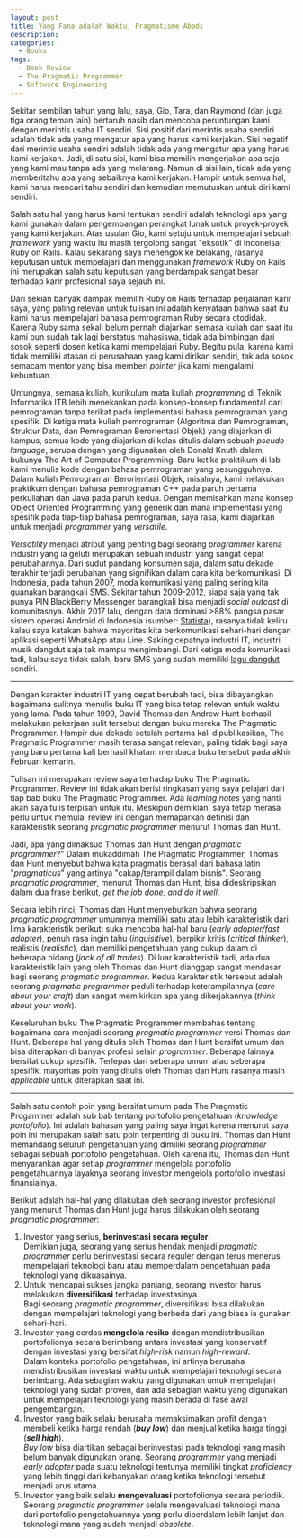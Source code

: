```yaml
---
layout: post
title: Yang Fana adalah Waktu, Pragmatisme Abadi
description: 
categories:
  - Books
tags:
  - Book Review
  - The Pragmatic Programmer
  - Software Engineering
---
```


Sekitar sembilan tahun yang lalu, saya, Gio, Tara, dan Raymond (dan juga tiga orang teman lain) bertaruh nasib dan mencoba peruntungan kami dengan merintis usaha IT sendiri. Sisi positif dari merintis usaha sendiri adalah tidak ada yang mengatur apa yang harus kami kerjakan. Sisi negatif dari merintis usaha sendiri adalah tidak ada yang mengatur apa yang harus kami kerjakan. Jadi, di satu sisi, kami bisa memilih mengerjakan apa saja yang kami mau tanpa ada yang melarang. Namun di sisi lain, tidak ada yang memberitahu apa yang sebaiknya kami kerjakan. Hampir untuk semua hal, kami harus mencari tahu sendiri dan kemudian memutuskan untuk diri kami sendiri.

Salah satu hal yang harus kami tentukan sendiri adalah teknologi apa yang kami gunakan dalam pengembangan perangkat lunak untuk proyek-proyek yang kami kerjakan. Atas usulan Gio, kami setuju untuk mempelajari sebuah *framework* yang waktu itu masih tergolong sangat "eksotik" di Indoneisa: Ruby on Rails. Kalau sekarang saya menengok ke belakang, rasanya keputusan untuk mempelajari dan menggunakan *framework* Ruby on Rails ini merupakan salah satu keputusan yang berdampak sangat besar terhadap karir profesional saya sejauh ini.

Dari sekian banyak dampak memilih Ruby on Rails terhadap perjalanan karir saya, yang paling relevan untuk tulisan ini adalah kenyataan bahwa saat itu kami harus mempelajari bahasa pemrograman Ruby secara otodidak. Karena Ruby sama sekali belum pernah diajarkan semasa kuliah dan saat itu kami pun sudah tak lagi berstatus mahasiswa, tidak ada bimbingan dari sosok seperti dosen ketika kami mempelajari Ruby. Begitu pula, karena kami tidak memiliki atasan di perusahaan yang kami dirikan sendiri, tak ada sosok semacam mentor yang bisa memberi *pointer* jika kami mengalami kebuntuan.

Untungnya, semasa kuliah, kurikulum mata kuliah *programming* di Teknik Informatika ITB lebih menekankan pada konsep-konsep fundamental dari pemrograman tanpa terikat pada implementasi bahasa pemrograman yang spesifik. Di ketiga mata kuliah pemrograman (Algoritma dan Pemrograman, Struktur Data, dan Pemrograman Berorientasi Objek) yang diajarkan di kampus, semua kode yang diajarkan di kelas ditulis dalam sebuah *pseudo-language*, serupa dengan yang digunakan oleh Donald Knuth dalam bukunya The Art of Computer Programming. Baru ketika praktikum di lab kami menulis kode dengan bahasa pemrograman yang sesungguhnya. Dalam kuliah Pemrograman Berorientasi Objek, misalnya, kami melakukan praktikum dengan bahasa pemrograman C++ pada paruh pertama perkuliahan dan Java pada paruh kedua. Dengan memisahkan mana konsep Object Oriented Programming yang generik dan mana implementasi yang spesifik pada tiap-tiap bahasa pemrograman, saya rasa, kami diajarkan untuk menjadi *programmer* yang *versatile*.

*Versatility* menjadi atribut yang penting bagi seorang *programmer* karena industri yang ia geluti merupakan sebuah industri yang sangat cepat perubahannya. Dari sudut pandang konsumen saja, dalam satu dekade terakhir terjadi perubahan yang signifikan dalam cara kita berkomunikasi. Di Indonesia, pada tahun 2007, moda komunikasi yang paling sering kita guanakan barangkali SMS. Sekitar tahun 2009-2012, siapa saja yang tak punya PIN BlackBerry Messenger barangkali bisa menjadi *social outcast* di komunitasnya. Akhir 2017 lalu, dengan data dominasi >88% pangsa pasar sistem operasi Android di Indonesia (sumber: [Statista](https://www.statista.com/statistics/262205/market-share-held-by-mobile-operating-systems-in-indonesia/)), rasanya tidak keliru kalau saya katakan bahwa mayoritas kita berkomunikasi sehari-hari dengan aplikasi seperti WhatsApp atau Line. Saking cepatnya industri IT, industri musik dangdut saja tak mampu mengimbangi. Dari ketiga moda komunikasi tadi, kalau saya tidak salah, baru SMS yang sudah memiliki [lagu dangdut](https://www.youtube.com/watch?v=-T0WlbB9ayU) sendiri.

***

Dengan karakter industri IT yang cepat berubah tadi, bisa dibayangkan bagaimana sulitnya menulis buku IT yang bisa tetap relevan untuk waktu yang lama. Pada tahun 1999, David Thomas dan Andrew Hunt berhasil melakukan pekerjaan sulit tersebut dengan buku mereka The Pragmatic Programmer. Hampir dua dekade setelah pertama kali dipublikasikan, The Pragmatic Programmer masih terasa sangat relevan, paling tidak bagi saya yang baru pertama kali berhasil khatam membaca buku tersebut pada akhir Februari kemarin.

Tulisan ini merupakan review saya terhadap buku The Pragmatic Programmer. Review ini tidak akan berisi ringkasan yang saya pelajari dari tiap bab buku The Pragmatic Programmer. Ada *learning notes* yang nanti akan saya tulis terpisah untuk itu. Meskipun demikian, saya tetap merasa perlu untuk memulai review ini dengan memaparkan definisi dan karakteristik seorang *pragmatic programmer* menurut Thomas dan Hunt.

Jadi, apa yang dimaksud Thomas dan Hunt dengan *pragmatic programmer*?" Dalam mukaddimah The Pragmatic Programmer, Thomas dan Hunt menyebut bahwa kata pragmatis berasal dari bahasa latin "*pragmaticus*" yang artinya "cakap/terampil dalam bisnis". Seorang *pragmatic programmer*, menurut Thomas dan Hunt, bisa dideskripsikan dalam dua frase berikut, *get the job done, and do it well*.

Secara lebih rinci, Thomas dan Hunt menyebutkan bahwa seorang *pragmatic programmer* umumnya memiliki satu atau lebih karakteristik dari lima karakteristik berikut: suka mencoba hal-hal baru (*early adopter/fast adopter*), penuh rasa ingin tahu (*inquisitive*), berpikir kritis (*critical thinker*), realistis (*realistic*), dan memiliki pengetahuan yang cukup dalam di beberapa bidang (*jack of all trades*). Di luar karakteristik tadi, ada dua karakteristik lain yang oleh Thomas dan Hunt  dianggap sangat mendasar bagi seorang *pragmatic programmer*. Kedua karakteristik tersebut adalah seorang *pragmatic programmer* peduli terhadap keterampilannya (*care about your craft*) dan sangat memikirkan apa yang dikerjakannya (*think about your work*).

Keseluruhan buku The Pragmatic Programmer membahas tentang bagaimana cara menjadi seorang *pragmatic programmer* versi Thomas dan Hunt. Beberapa hal yang ditulis oleh Thomas dan Hunt bersifat umum dan bisa diterapkan di banyak profesi selain *programmer*. Beberapa lainnya bersifat cukup spesifik. Terlepas dari seberapa umum atau seberapa spesifik, mayoritas poin yang ditulis oleh Thomas dan Hunt rasanya masih *applicable* untuk diterapkan saat ini.

***

Salah satu contoh poin yang bersifat umum pada The Pragmatic Progammer adalah sub bab tentang portofolio pengetahuan (*knowledge portofolio*). Ini adalah bahasan yang paling saya ingat karena menurut saya poin ini merupakan salah satu poin terpenting di buku ini. Thomas dan Hunt memandang seluruh pengetahuan yang dimiliki seorang *programmer* sebagai sebuah portofolio pengetahuan. Oleh karena itu, Thomas dan Hunt menyarankan agar setiap *programmer* mengelola portofolio pengetahuannya layaknya seorang investor mengelola portofolio investasi finansialnya.

Berikut adalah hal-hal yang dilakukan oleh seorang investor profesional yang menurut Thomas dan Hunt juga harus dilakukan oleh seorang *pragmatic programmer*:

1. Investor yang serius, **berinvestasi secara reguler**.   
   Demikian juga, seorang yang serius hendak menjadi *pragmatic programmer* perlu berinvestasi secara reguler dengan terus menerus mempelajari teknologi baru atau memperdalam pengetahuan pada teknologi yang dikuasainya.
2. Untuk mencapai sukses jangka panjang, seorang investor harus melakukan **diversifikasi** terhadap investasinya.  
   Bagi seorang *pragmatic programmer*, diversifikasi bisa dilakukan dengan mempelajari teknologi yang berbeda dari yang biasa ia gunakan sehari-hari.
3. Investor yang cerdas **mengelola resiko** dengan mendistribusikan portofolionya secara berimbang antara investasi yang konservatif dengan investasi yang bersifat *high-risk* namun *high-reward*.  
   Dalam konteks portofolio pengetahuan, ini artinya berusaha mendistribusikan investasi waktu untuk mempelajari teknologi secara berimbang. Ada sebagian waktu yang digunakan untuk mempelajari teknologi yang sudah proven, dan ada sebagian waktu yang digunakan untuk mempelajari teknologi yang masih berada di fase awal pengembangan.
4. Investor yang baik selalu berusaha memaksimalkan profit dengan membeli ketika harga rendah (***buy low***) dan menjual ketika harga tinggi (***sell high***).  
   *Buy low* bisa diartikan sebagai berinvestasi pada teknologi yang masih belum banyak digunakan orang. Seorang *programmer* yang menjadi *early adopter* pada suatu teknologi tentunya memiliki tingkat *proficiency* yang lebih tinggi dari kebanyakan orang ketika teknologi tersebut menjadi arus utama. 
5. Investor yang baik selalu **mengevaluasi** portofolionya secara periodik.  
   Seorang *pragmatic programmer* selalu mengevaluasi teknologi mana dari portofolio pengetahuannya yang perlu diperdalam lebih lanjut dan teknologi mana yang sudah menjadi *obsolete*.
